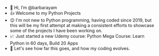 - 👋 Hi, I’m @barbarayam
- 👍 Welcome to my Python Projects
- 😉 I'm not new to Python programming, having coded since 2019, but this will be my first attempt at making a consistent efforts to showcase some of the projects I have been working on.
- 📈 Just started a new Udemy course: Python Mega Course: Learn Python in 60 days, Build 20 Apps
- 🚀 Let's see how far this goes, and how my coding evolves. 
